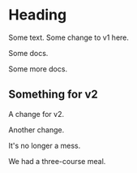 # Heading

Some text. Some change to v1 here.

Some docs.

Some more docs.

## Something for v2

A change for v2.

Another change.

It's no longer a mess.

We had a three-course meal.